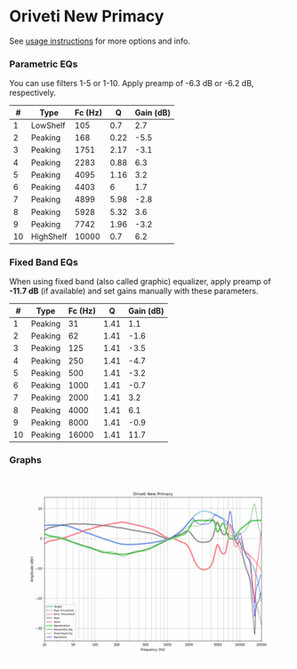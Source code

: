 # Oriveti New Primacy
See [usage instructions](https://github.com/jaakkopasanen/AutoEq#usage) for more options and info.

### Parametric EQs
You can use filters 1-5 or 1-10. Apply preamp of -6.3 dB or -6.2 dB, respectively.

|   # | Type      |   Fc (Hz) |    Q |   Gain (dB) |
|-----|-----------|-----------|------|-------------|
|   1 | LowShelf  |       105 | 0.7  |         2.7 |
|   2 | Peaking   |       168 | 0.22 |        -5.5 |
|   3 | Peaking   |      1751 | 2.17 |        -3.1 |
|   4 | Peaking   |      2283 | 0.88 |         6.3 |
|   5 | Peaking   |      4095 | 1.16 |         3.2 |
|   6 | Peaking   |      4403 | 6    |         1.7 |
|   7 | Peaking   |      4899 | 5.98 |        -2.8 |
|   8 | Peaking   |      5928 | 5.32 |         3.6 |
|   9 | Peaking   |      7742 | 1.96 |        -3.2 |
|  10 | HighShelf |     10000 | 0.7  |         6.2 |

### Fixed Band EQs
When using fixed band (also called graphic) equalizer, apply preamp of **-11.7 dB** (if available) and set gains manually with these parameters.

|   # | Type    |   Fc (Hz) |    Q |   Gain (dB) |
|-----|---------|-----------|------|-------------|
|   1 | Peaking |        31 | 1.41 |         1.1 |
|   2 | Peaking |        62 | 1.41 |        -1.6 |
|   3 | Peaking |       125 | 1.41 |        -3.5 |
|   4 | Peaking |       250 | 1.41 |        -4.7 |
|   5 | Peaking |       500 | 1.41 |        -3.2 |
|   6 | Peaking |      1000 | 1.41 |        -0.7 |
|   7 | Peaking |      2000 | 1.41 |         3.2 |
|   8 | Peaking |      4000 | 1.41 |         6.1 |
|   9 | Peaking |      8000 | 1.41 |        -0.9 |
|  10 | Peaking |     16000 | 1.41 |        11.7 |

### Graphs
![](./Oriveti%20New%20Primacy.png)
